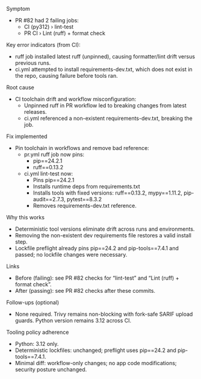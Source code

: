 Symptom
- PR #82 had 2 failing jobs:
  - CI (py312) › lint-test
  - PR CI › Lint (ruff) + format check

Key error indicators (from CI):
- ruff job installed latest ruff (unpinned), causing formatter/lint drift versus previous runs.
- ci.yml attempted to install requirements-dev.txt, which does not exist in the repo, causing failure before tools ran.

Root cause
- CI toolchain drift and workflow misconfiguration:
  - Unpinned ruff in PR workflow led to breaking changes from latest releases.
  - ci.yml referenced a non-existent requirements-dev.txt, breaking the job.

Fix implemented
- Pin toolchain in workflows and remove bad reference:
  - pr.yml ruff job now pins:
    - pip==24.2.1
    - ruff==0.13.2
  - ci.yml lint-test now:
    - Pins pip==24.2.1
    - Installs runtime deps from requirements.txt
    - Installs tools with fixed versions: ruff==0.13.2, mypy==1.11.2, pip-audit==2.7.3, pytest==8.3.2
    - Removes requirements-dev.txt reference.

Why this works
- Deterministic tool versions eliminate drift across runs and environments.
- Removing the non-existent dev requirements file restores a valid install step.
- Lockfile preflight already pins pip==24.2 and pip-tools==7.4.1 and passed; no lockfile changes were necessary.

Links
- Before (failing): see PR #82 checks for “lint-test” and “Lint (ruff) + format check”.
- After (passing): see PR #82 checks after these commits.

Follow-ups (optional)
- None required. Trivy remains non-blocking with fork-safe SARIF upload guards. Python version remains 3.12 across CI.

Tooling policy adherence
- Python: 3.12 only.
- Deterministic lockfiles: unchanged; preflight uses pip==24.2 and pip-tools==7.4.1.
- Minimal diff: workflow-only changes; no app code modifications; security posture unchanged.
